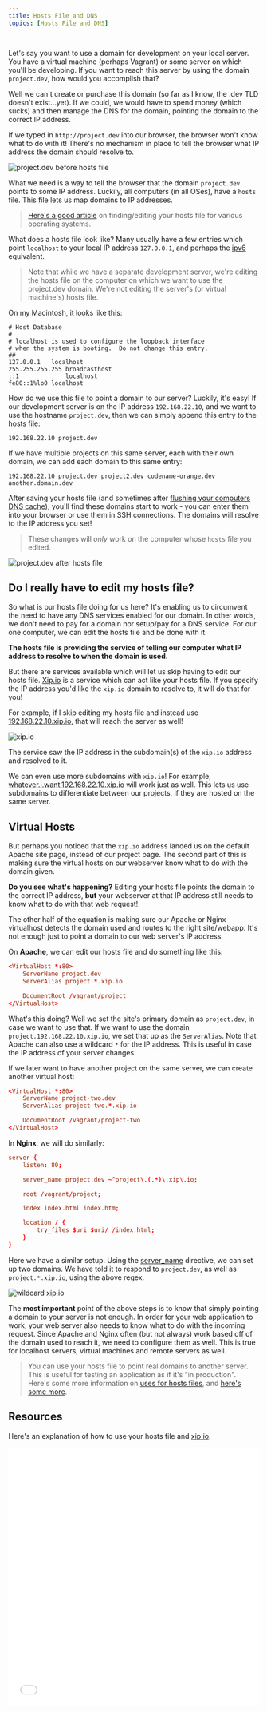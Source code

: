 ```yaml
---
title: Hosts File and DNS
topics: [Hosts File and DNS]

---
```


Let's say you want to use a domain for development on your local server. You have a virtual machine (perhaps Vagrant) or some server on which you'll be developing. If you want to reach this server by using the domain `project.dev`, how would you accomplish that?

Well we can't create or purchase this domain (so far as I know, the .dev TLD doesn't exist...yet). If we could, we would have to spend money (which sucks) and then manage the DNS for the domain, pointing the domain to the correct IP address.

If we typed in `http://project.dev` into our browser, the browser won't know what to do with it! There's no mechanism in place to tell the browser what IP address the domain should resolve to.

![project.dev before hosts file](https://s3.amazonaws.com/serversforhackers/project.dev.before.png)

What we need is a way to tell the browser that the domain `project.dev` points to some IP address. Luckily, all computers (in all OSes), have a `hosts` file. This file lets us map domains to IP addresses.

> [Here's a good article](http://www.rackspace.com/knowledge_center/article/how-do-i-modify-my-hosts-file) on finding/editing your hosts file for various operating systems.

What does a hosts file look like? Many usually have a few entries which point `localhost` to your local IP address `127.0.0.1`, and perhaps the [ipv6](http://en.wikipedia.org/wiki/IPv6) equivalent.

> Note that while we have a separate development server, we're editing the hosts file on the computer on which we want to use the project.dev domain. We're not editing the server's (or virtual machine's) hosts file.

On my Macintosh, it looks like this:

```
# Host Database
#
# localhost is used to configure the loopback interface
# when the system is booting.  Do not change this entry.
##
127.0.0.1   localhost
255.255.255.255 broadcasthost
::1             localhost
fe80::1%lo0 localhost
```

How do we use this file to point a domain to our server? Luckily, it's easy! If our development server is on the IP address `192.168.22.10`, and we want to use the hostname `project.dev`, then we can simply append this entry to the hosts file:

```
192.168.22.10 project.dev
```

If we have multiple projects on this same server, each with their own domain, we can add each domain to this same entry:

```
192.168.22.10 project.dev project2.dev codename-orange.dev another.domain.dev
```

After saving your hosts file (and sometimes after [flushing your computers DNS cache](http://docs.cpanel.net/twiki/bin/view/AllDocumentation/ClearingBrowserCache)), you'll find these domains start to work - you can enter them into your browser or use them in SSH connections. The domains will resolve to the IP address you set!

> These changes will *only* work on the computer whose `hosts` file you edited.

![project.dev after hosts file](https://s3.amazonaws.com/serversforhackers/project.dev.after.png)

## Do I really have to edit my hosts file?

So what is our hosts file doing for us here? It's enabling us to circumvent the need to have any DNS services enabled for our domain. In other words, we don't need to pay for a domain nor setup/pay for a DNS service. For our one computer, we can edit the hosts file and be done with it.

**The hosts file is providing the service of telling our computer what IP address to resolve to when the domain is used.**

But there are services available which will let us skip having to edit our hosts file. [Xip.io](http://xip.io) is a service which can act like your hosts file. If you specify the IP address you'd like the `xip.io` domain to resolve to, it will do that for you!

For example, if I skip editing my hosts file and instead use [192.168.22.10.xip.io](http://192.168.22.10.xip.io), that will reach the server as well!

![xip.io](https://s3.amazonaws.com/serversforhackers/xip.io.default.page.png)

The service saw the IP address in the subdomain(s) of the `xip.io` address and resolved to it.

We can even use more subdomains with `xip.io`! For example, [whatever.i.want.192.168.22.10.xip.io](http://whatever.i.want.192.168.22.10.xip.io) will work just as well. This lets us use subdomains to differentiate between our projects, if they are hosted on the same server.

## Virtual Hosts

But perhaps you noticed that the `xip.io` address landed us on the default Apache site page, instead of our project page. The second part of this is making sure the virtual hosts on our webserver know what to do with the domain given.

**Do you see what's happening?** Editing your hosts file points the domain to the correct IP address, **but** your webserver at that IP address still needs to know what to do with that web request!

The other half of the equation is making sure our Apache or Nginx virtualhost detects the domain used and routes to the right site/webapp. It's not enough just to point a domain to our web server's IP address.

On **Apache**, we can edit our hosts file and do something like this:

```conf
<VirtualHost *:80>
	ServerName project.dev
	ServerAlias project.*.xip.io

	DocumentRoot /vagrant/project
</VirtualHost>
```

What's this doing? Well we set the site's primary domain as `project.dev`, in case we want to use that. If we want to use the domain `project.192.168.22.10.xip.io`, we set that up as the `ServerAlias`. Note that Apache can also use a wildcard `*` for the IP address. This is useful in case the IP address of your server changes.

If we later want to have another project on the same server, we can create another virtual host:

```conf
<VirtualHost *:80>
    ServerName project-two.dev
    ServerAlias project-two.*.xip.io

    DocumentRoot /vagrant/project-two
</VirtualHost>
```

In **Nginx**, we will do similarly:

```conf
server {
    listen: 80;

    server_name project.dev ~^project\.(.*)\.xip\.io;

    root /vagrant/project;

    index index.html index.htm;

    location / {
    	try_files $uri $uri/ /index.html;
    }
}
```

Here we have a similar setup. Using the [server_name](http://nginx.org/en/docs/http/server_names.html) directive, we can set up two domains. We have told it to respond to `project.dev`, as well as `project.*.xip.io`, using the above regex.

![wildcard xip.io](https://s3.amazonaws.com/serversforhackers/project.vhost.wildcard.png)

The **most important** point of the above steps is to know that simply pointing a domain to your server is not enough. In order for your web application to work, your web server also needs to know what to do with the incoming request. Since Apache and Nginx often (but not always) work based off of the domain used to reach it, we need to configure them as well. This is true for localhost servers, virtual machines and remote servers as well.

> You can use your hosts file to point real domains to another server. This is useful for testing an application as if it's "in production". Here's some more information on [uses for hosts files](http://www.bleepingcomputer.com/tutorials/hosts-files-explained/), and [here's some more](http://www.makeuseof.com/tag/6-surprising-uses-for-the-windows-hosts-file/).

## Resources

Here's an explanation of how to use your hosts file and [xip.io](http://xip.io).

<iframe src="//player.vimeo.com/video/92417152" width="100%" height="517" style="width:100%" frameborder="0" webkitallowfullscreen mozallowfullscreen allowfullscreen></iframe>